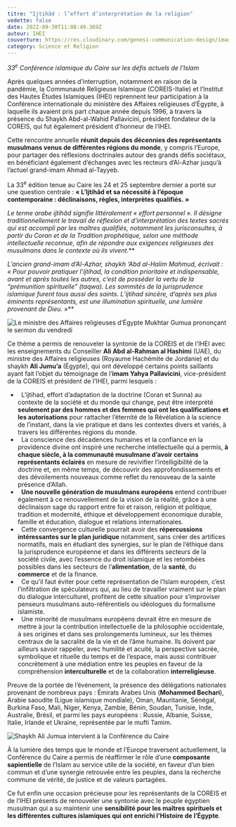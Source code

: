 ```yaml
---
titre: "Ijtihâd : l’effort d’interprétation de la religion"
vedette: false
date: 2022-09-30T11:08:49.369Z
auteur: IHEI
couverture: https://res.cloudinary.com/genesi-communication-design/image/upload/v1664536410/6335e7e8ac7e9750742f374a_baqayw.jpg
category: Science et Religion
---
```

*33<sup>e</sup> Conférence islamique du Caire sur les défis actuels de l’Islam*

Après quelques années d’interruption, notamment en raison de la pandémie, la Communauté Religieuse Islamique (COREIS-Italie) et l’Institut des Hautes Études Islamiques (IHEI) reprennent leur participation à la Conférence internationale du ministère des Affaires religieuses d’Égypte, à laquelle ils avaient pris part chaque année depuis 1996, à travers la présence du Shaykh Abd-al-Wahid Pallavicini, président fondateur de la COREIS, qui fut également président d’honneur de l’IHEI.

Cette rencontre annuelle **réunit depuis des décennies des représentants musulmans venus de différentes régions du monde**, y compris l’Europe, pour partager des réflexions doctrinales autour des grands défis sociétaux, en bénéficiant également d’échanges avec les recteurs d’Al-Azhar jusqu’à l’actuel grand-imam Ahmad al-Tayyeb.

La 33<sup>e</sup> édition tenue au Caire les 24 et 25 septembre dernier a porté sur une question centrale&nbsp;: **«&nbsp;L’Ijtihâd et sa nécessité à l’époque contemporaine : déclinaisons, règles, interprètes qualifiés.&nbsp;»**

***Le terme arabe* ijtihâd *signifie littéralement «*&nbsp;*effort personnel*&nbsp;*». Il désigne traditionnellement le travail de réflexion et d’interprétation des textes sacrés qui est accompli par les maîtres qualifiés, notamment les jurisconsultes, à partir du Coran et de la Tradition prophétique, selon une méthode intellectuelle reconnue, afin de répondre aux exigences religieuses des musulmans dans le contexte où ils vivent.***

***L’ancien grand-imam d’Al-Azhar, shaykh ‘Abd al-Halim Mahmud, écrivait*&nbsp;*: «*&nbsp;*Pour pouvoir pratiquer l’ijtihad, la condition prioritaire et indispensable, avant et après toutes les autres, c’est de posséder la vertu de la “prémunition spirituelle” (*taqwa*). Les sommités de la jurisprudence islamique furent tous aussi des saints. L’ijtihad sincère, d’après ses plus éminents représentants, est une illumination spirituelle, une lumière provenant de Dieu.*&nbsp;*»***

![](https://res.cloudinary.com/genesi-communication-design/image/upload/v1664536449/6335e847b1f72325146e006b_k7vzbq.jpg "Le ministre des Affaires religieuses d’Égypte Mukhtar Gumua  prononçant le sermon du vendredi")

Ce thème a permis de renouveler la syntonie de la COREIS et de l’IHEI avec les enseignements du Conseiller **Ali Abd al-Rahman al Hashimi** (UAE), du ministre des Affaires religieuses (Royaume Hachémite de Jordanie) et du shaykh **Ali Jumu’a** (Égypte), qui ont développé certains points saillants ayant fait l’objet du témoignage de l’**imam Yahya Pallavicini**, vice-président de la COREIS et président de l’IHEI, parmi lesquels&nbsp;:

*   L’ijtihad, effort d’adaptation de la doctrine (Coran et Sunna) au contexte de la société et du monde qui change, peut être interprété **seulement par des hommes et des femmes qui ont les qualifications et les autorisations** pour rattacher l’éternité de la Révélation à la science de l’instant, dans la vie pratique et dans les contextes divers et variés, à travers les différentes régions du monde.
*   La conscience des décadences humaines et la confiance en la providence divine ont inspiré une recherche intellectuelle qui a permis, **à chaque siècle, à la communauté musulmane d’avoir certains représentants éclairés** en mesure de revivifier l’intelligibilité de la doctrine et, en même temps, de découvrir des approfondissements et des dévoilements nouveaux comme reflet du renouveau de la sainte présence d’Allah.
*   **Une nouvelle génération de musulmans européens** entend contribuer également à ce renouvellement de la vision de la réalité, grâce à une déclinaison sage du rapport entre foi et raison, religion et politique, tradition et modernité, éthique et développement économique durable, famille et éducation, dialogue et relations internationales. 
*   Cette convergence culturelle pourrait avoir des **répercussions intéressantes sur le plan juridique** notamment, sans créer des artifices normatifs, mais en étudiant des synergies, sur le plan de l’éthique dans la jurisprudence européenne et dans les différents secteurs de la société civile, avec l’essence du droit islamique et les retombées possibles dans les secteurs de l’**alimentation**, de la **santé**, du **commerce** et de la finance.
*   Ce qu’il faut éviter pour cette représentation de l’Islam européen, c’est l’infiltration de spéculateurs qui, au lieu de travailler vraiment sur le plan du dialogue interculturel, profitent de cette situation pour s’improviser penseurs musulmans auto-référentiels ou idéologues du formalisme islamiste.
*   Une minorité de musulmans européens devrait être en mesure de mettre à jour la contribution intellectuelle de la philosophie occidentale, à ses origines et dans ses prolongements lumineux, sur les thèmes centraux de la sacralité de la vie et de l’âme humaine. Ils doivent par ailleurs savoir rappeler, avec humilité et acuité, la perspective sacrée, symbolique et rituelle du temps et de l’espace, mais aussi contribuer concrètement à une médiation entre les peuples en faveur de la compréhension **interculturelle** et de la collaboration **interreligieuse**.

Preuve de la portée de l’événement, la présence des délégations nationales provenant de nombreux pays&nbsp;: Émirats Arabes Unis (**Mohammed Bechari**), Arabie saoudite (Ligue islamique mondiale), Oman, Mauritanie, Sénégal, Burkina Faso, Mali, Niger, Kenya, Zambie, Bénin, Soudan, Tunisie, Inde, Australie, Brésil, et parmi les pays européens&nbsp;: Russie, Albanie, Suisse, Italie, Irlande et Ukraine, représentée par le mufti Tamim.

![](https://res.cloudinary.com/genesi-communication-design/image/upload/v1664536473/6335e815875e3c165d34a8d5_fy8pdd.jpg "Shaykh Ali Jumua intervient à la Conférence du Caire")

À la lumière des temps que le monde et l’Europe traversent actuellement, la Conférence du Caire a permis de réaffirmer le rôle d’une **composante sapientielle** de l’Islam au service utile de la société, en faveur d’un bien commun et d’une synergie retrouvée entre les peuples, dans la recherche commune de vérité, de justice et de valeurs partagées.

Ce fut enfin une occasion précieuse pour les représentants de la COREIS et de l’IHEI présents de renouveler une syntonie avec le peuple égyptien musulman qui a su maintenir une **sensibilité pour les maîtres spirituels et les différentes cultures islamiques qui ont enrichi l’Histoire de l’Égypte**.